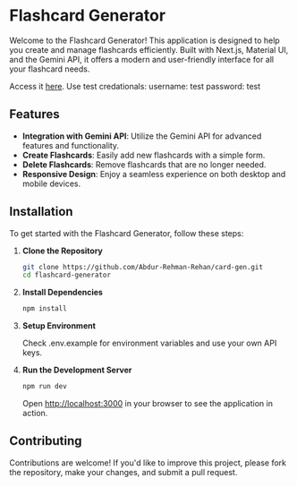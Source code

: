 # Flashcard Generator

Welcome to the Flashcard Generator! This application is designed to help you create and manage flashcards efficiently. Built with Next.js, Material UI, and the Gemini API, it offers a modern and user-friendly interface for all your flashcard needs.

Access it [here](https://card-gen.rehantech.me/).
Use test credationals:
username: test
password: test

## Features

- **Integration with Gemini API**: Utilize the Gemini API for advanced features and functionality.
- **Create Flashcards**: Easily add new flashcards with a simple form.
- **Delete Flashcards**: Remove flashcards that are no longer needed.
- **Responsive Design**: Enjoy a seamless experience on both desktop and mobile devices.

## Installation

To get started with the Flashcard Generator, follow these steps:

1. **Clone the Repository**

   ```bash
   git clone https://github.com/Abdur-Rehman-Rehan/card-gen.git
   cd flashcard-generator
   ```

2. **Install Dependencies**

   ```bash
   npm install
   ```

3. **Setup Environment**

   Check .env.example for environment variables and use your own API keys.

4. **Run the Development Server**

   ```bash
   npm run dev
   ```

   Open <http://localhost:3000> in your browser to see the application in action.

## Contributing

Contributions are welcome! If you'd like to improve this project, please fork the repository, make your changes, and submit a pull request.
